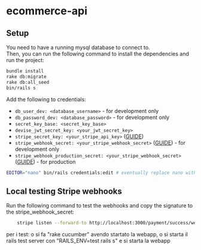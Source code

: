 # ecommerce-api



## Setup
You need to have a running mysql database to connect to. <br/>
Then, you can run the following command to install the dependencies and run the project:
``` bash
bundle install
rake db:migrate
rake db:all_seed
bin/rails s
```

Add the following to credentials:
- ```db_user_dev: <database_username>``` - for development only
- ```db_password_dev: <database_password>``` - for development only
- ```secret_key_base: <secret_key_base>```
- ```devise_jwt_secret_key: <your_jwt_secret_key>```
- ```stripe_secret_key: <your_stripe_api_key>``` ([GUIDE](https://stripe.com/docs/keys))
- ```stripe_webhook_secret: <your_stripe_webhook_secret>``` ([GUIDE](https://stripe.com/docs/webhooks/signatures)) - for development only
- ```stripe_webhook_production_secret: <your_stripe_webhook_secret>``` ([GUIDE](https://stripe.com/docs/webhooks/signatures)) - for production

```bash
EDITOR="nano" bin/rails credentials:edit # eventually replace nano with your favorite editor
```
## Local testing Stripe webhooks
Run the following command to test the webhooks and copy the signature to the stripe_webhook_secret:
```bash
    stripe listen --forward-to http://localhost:3000/payment/success/webhook
```


per i test: o si fa "rake cucumber" avendo startato la webapp, o si starta il rails test server con "RAILS_ENV=test rails s" e si starta la webapp
